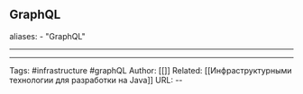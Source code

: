 ## GraphQL
aliases: 
	- "GraphQL"

---



---
Tags: #infrastructure #graphQL
Author: [[]]
Related: [[Инфраструктурными технологии для разработки на Java]]
URL: -- 